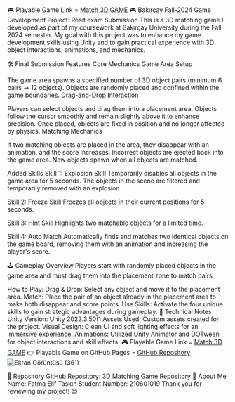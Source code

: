 🎮 Playable Game Link = [Match 3D GAME](https://play.unity.com/en/games/995385ca-35b0-47a4-b2bd-deaea49b8d77/210601019fatmaeliftaskinmatch3d)
🎮 Bakırçay Fall-2024 Game Development Project: Resit exam Submission
This is a 3D matching game I developed as part of my coursework at Bakırçay University during the Fall 2024 semester. My goal with this project was to enhance my game development skills using Unity and to gain practical experience with 3D object interactions, animations, and mechanics.

🛠️ Final Submission Features
Core Mechanics
Game Area Setup

The game area spawns a specified number of 3D object pairs (minimum 6 pairs -> 12 objects).
Objects are randomly placed and confined within the game boundaries.
Drag-and-Drop Interaction

Players can select objects and drag them into a placement area.
Objects follow the cursor smoothly and remain slightly above it to enhance precision.
Once placed, objects are fixed in position and no longer affected by physics.
Matching Mechanics

If two matching objects are placed in the area, they disappear with an animation, and the score increases.
Incorrect objects are ejected back into the game area.
New objects spawn when all objects are matched.

Added Skills
Skill 1: Explosion Skill
Temporarily disables all objects in the game area for 5 seconds. The objects in the scene are filtered and temporarily removed with an explosion

Skill 2: Freeze Skill
Freezes all objects in their current positions for 5 seconds.

Skill 3: Hint Skill
Highlights two matchable objects for a limited time.

Skill 4: Auto Match
Automatically finds and matches two identical objects on the game board, removing them with an animation and increasing the player's score.

🕹️ Gameplay Overview
Players start with randomly placed objects in the game area and must drag them into the placement zone to match pairs.

How to Play:
Drag & Drop: Select any object and move it to the placement area.
Match: Place the pair of an object already in the placement area to make both disappear and score points.
Use Skills: Activate the four unique skills to gain strategic advantages during gameplay.
📝 Technical Notes
Unity Version: Unity 2022.3.50f1
Assets Used: Custom assets created for the project.
Visual Design: Clean UI and soft lighting effects for an immersive experience.
Animations: Utilized Unity Animator and DOTween for object interactions and skill effects.
🎮 Playable Game Link = [Match 3D GAME](https://play.unity.com/en/games/995385ca-35b0-47a4-b2bd-deaea49b8d77/210601019fatmaeliftaskinmatch3d)
👉 Playable Game on GitHub Pages = [GitHub Repository](https://github.com/feliftaskin/Bakircay-210601019-FatmaElifTaskin-Match3d)
![Ekran Görüntüsü (361)](https://github.com/user-attachments/assets/5fd2747e-786b-41a2-ab95-335b878447c0)

📂 Repository
GitHub Repository: 3D Matching Game Repository
🙋 About Me
Name: Fatma Elif Taşkın
Student Number: 210601019
Thank you for reviewing my project! 😊
